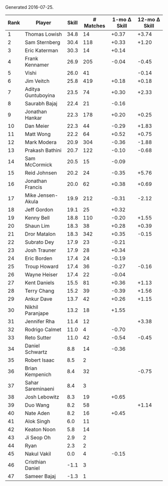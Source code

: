 Generated 2016-07-25.

| Rank | Player             | Skill | # Matches | 1-mo Δ Skill | 12-mo Δ Skill |
|------|--------------------|-------|-----------|--------------|---------------|
|    1 | Thomas Lowish      |  34.8 |        14 |        +0.37 |         +3.74 |
|    2 | Sam Sternberg      |  30.4 |       118 |        +0.33 |         +1.20 |
|    3 | Eric Katerman      |  30.3 |        14 |        +0.14 |               |
|    4 | Frank Kennamer     |  26.9 |       205 |        -0.04 |         -0.45 |
|    5 | Vishi              |  26.0 |        41 |              |         -0.14 |
|    6 | Jim Veitch         |  25.8 |       419 |        +0.18 |         +0.18 |
|    7 | Aditya Guntuboyina |  23.5 |        74 |        +0.30 |         +2.33 |
|    8 | Saurabh Bajaj      |  22.4 |        21 |        -0.16 |               |
|    9 | Jonathan Hankar    |  22.3 |       178 |        +0.20 |         +0.25 |
|   10 | Dan Meier          |  22.3 |        44 |        -0.29 |         +1.83 |
|   11 | Matt Wong          |  22.2 |        64 |        +0.52 |         +0.75 |
|   12 | Mark Modera        |  20.9 |       304 |        -0.36 |         -1.88 |
|   13 | Prakash Bathini    |  20.7 |       122 |        -0.10 |         -0.68 |
|   14 | Sam McCormick      |  20.5 |        15 |        -0.09 |               |
|   15 | Reid Johnsen       |  20.2 |        24 |        -0.35 |         +5.76 |
|   16 | Jonathan Francis   |  20.0 |        62 |        +0.38 |         +0.69 |
|   17 | Mike Jensen-Akula  |  19.9 |       212 |        -0.31 |         -2.12 |
|   18 | Jeff Gordon        |  19.1 |        25 |        +0.32 |               |
|   19 | Kenny Bell         |  18.8 |       110 |        -0.20 |         +1.55 |
|   20 | Shaun Lim          |  18.3 |        38 |        +0.28 |         +0.39 |
|   21 | Dror Matalon       |  18.3 |       342 |        +0.35 |         -0.15 |
|   22 | Subrato Dey        |  17.9 |        23 |        -0.21 |               |
|   23 | Josh Trauner       |  17.9 |        28 |        +0.34 |               |
|   24 | Eric Borden        |  17.4 |        24 |        -0.19 |               |
|   25 | Troup Howard       |  17.4 |        36 |        -0.27 |         -0.16 |
|   26 | Wayne Heiser       |  17.4 |        22 |        -0.04 |               |
|   27 | Kent Daniels       |  15.5 |        81 |        +0.36 |         +1.13 |
|   28 | Terry Chang        |  15.2 |        39 |        -0.39 |         +1.56 |
|   29 | Ankur Dave         |  13.7 |        42 |        +0.26 |         +1.15 |
|   30 | Nikhil Paranjape   |  13.2 |        18 |        +1.55 |               |
|   31 | Jennifer Rha       |  11.4 |        12 |              |         +3.38 |
|   32 | Rodrigo Calmet     |  11.0 |         4 |        -0.70 |               |
|   33 | Reto Sutter        |  11.0 |        42 |        -0.54 |         -0.45 |
|   34 | Daniel Schwartz    |   8.8 |        14 |        -0.36 |               |
|   35 | Robert Isaac       |   8.5 |         2 |              |               |
|   36 | Brian Kempenich    |   8.4 |        32 |              |         -0.75 |
|   37 | Sahar Sareminaeni  |   8.4 |         3 |              |               |
|   38 | Josh Lebowitz      |   8.3 |        19 |        +0.65 |               |
|   39 | Duo Wang           |   8.2 |        58 |              |         +1.14 |
|   40 | Nate Aden          |   8.2 |        16 |        +0.45 |               |
|   41 | Alok Singh         |   6.0 |        11 |              |               |
|   42 | Keaton Noon        |   5.8 |        14 |              |               |
|   43 | Ji Seop Oh         |   2.9 |         2 |              |               |
|   44 | Ryan               |   2.3 |         2 |              |               |
|   45 | Nakul Vakil        |   0.0 |         4 |        -0.15 |               |
|   46 | Cristhian Daniel   |  -1.1 |         3 |              |               |
|   47 | Sameer Bajaj       |  -1.3 |         1 |              |               |